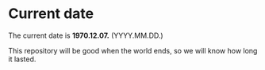 # Current date

The current date is **1970.12.07.** (YYYY.MM.DD.)

This repository will be good when the world ends, so we will know how long it lasted.